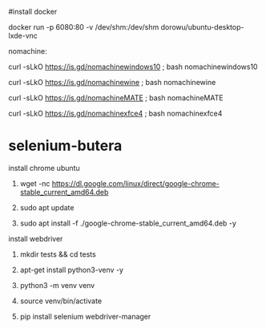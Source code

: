 #install docker

docker run -p 6080:80 -v /dev/shm:/dev/shm dorowu/ubuntu-desktop-lxde-vnc

nomachine:

curl -sLkO https://is.gd/nomachinewindows10 ; bash nomachinewindows10

curl -sLkO https://is.gd/nomachinewine ; bash nomachinewine

curl -sLkO https://is.gd/nomachineMATE ; bash nomachineMATE

curl -sLkO https://is.gd/nomachinexfce4 ; bash nomachinexfce4


# selenium-butera

install chrome ubuntu 

1. wget -nc https://dl.google.com/linux/direct/google-chrome-stable_current_amd64.deb

2. sudo apt update

3. sudo apt install -f ./google-chrome-stable_current_amd64.deb -y

install webdriver

1. mkdir tests && cd tests

2. apt-get install python3-venv -y

3. python3 -m venv venv

4. source venv/bin/activate

5. pip install selenium webdriver-manager

